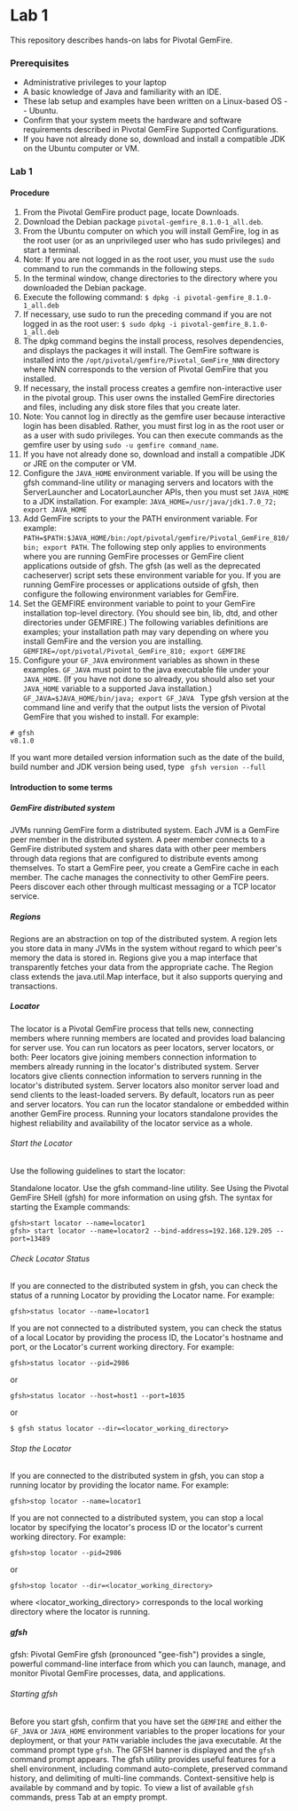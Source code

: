# Lab 1

This repository describes hands-on labs for Pivotal GemFire.

### Prerequisites
* Administrative privileges to your laptop
* A basic knowledge of Java and familiarity with an IDE.
* These lab setup and examples have been written on a Linux-based OS -- Ubuntu.
* Confirm that your system meets the hardware and software requirements described in Pivotal GemFire Supported Configurations.
* If you have not already done so, download and install a compatible JDK on the Ubuntu computer or VM.

### Lab 1
#### Procedure
1. From the Pivotal GemFire product page, locate Downloads.
2. Download the Debian package ``` pivotal-gemfire_8.1.0-1_all.deb ```.
3. From the Ubuntu computer on which you will install GemFire, log in as the root user (or as an unprivileged user who has sudo privileges) and start a terminal.
4. Note: If you are not logged in as the root user, you must use the ``` sudo ``` command to run the commands in the following steps.
5. In the terminal window, change directories to the directory where you downloaded the Debian package.
6. Execute the following command:
``` $ dpkg -i pivotal-gemfire_8.1.0-1_all.deb ```
7. If necessary, use sudo to run the preceding command if you are not logged in as the root user:
 ``` $ sudo dpkg -i pivotal-gemfire_8.1.0-1_all.deb ```
8. The dpkg command begins the install process, resolves dependencies, and displays the packages it will install. The GemFire software is installed into the ``` /opt/pivotal/gemfire/Pivotal_GemFire_NNN ``` directory where NNN corresponds to the version of Pivotal GemFire that you installed.
9. If necessary, the install process creates a gemfire non-interactive user in the pivotal group. This user owns the installed GemFire directories and files, including any disk store files that you create later.
10. Note: You cannot log in directly as the gemfire user because interactive login has been disabled. Rather, you must first log in as the root user or as a user with sudo privileges. You can then execute commands as the gemfire user by using ``` sudo -u gemfire command_name ```.
11. If you have not already done so, download and install a compatible JDK or JRE on the computer or VM.
12. Configure the ``` JAVA_HOME ``` environment variable. If you will be using the gfsh command-line utility or managing servers and locators with the ServerLauncher and LocatorLauncher APIs, then you must set ``` JAVA_HOME ``` to a JDK installation. For example: ``` JAVA_HOME=/usr/java/jdk1.7.0_72; export JAVA_HOME ```
13. Add GemFire scripts to your the PATH environment variable. For example: ``` PATH=$PATH:$JAVA_HOME/bin:/opt/pivotal/gemfire/Pivotal_GemFire_810/bin; export PATH ```. The following step only applies to environments where you are running GemFire processes or GemFire client applications outside of gfsh. The gfsh (as well as the deprecated cacheserver) script sets these environment variable for you. If you are running GemFire processes or applications outside of gfsh, then configure the following environment variables for GemFire.
14. Set the GEMFIRE environment variable to point to your GemFire installation top-level directory. (You should see bin, lib, dtd, and other directories under GEMFIRE.) The following variables definitions are examples; your installation path may vary depending on where you install GemFire and the version you are installing. ``` GEMFIRE=/opt/pivotal/Pivotal_GemFire_810; export GEMFIRE ```
15. Configure your ``` GF_JAVA ``` environment variables as shown in these examples. ``` GF_JAVA ``` must point to the java executable file under your ``` JAVA_HOME ```. (If you have not done so already, you should also set your ``` JAVA_HOME ``` variable to a supported Java installation.) ``` GF_JAVA=$JAVA_HOME/bin/java; export GF_JAVA  ```
Type gfsh version at the command line and verify that the output lists the version of Pivotal GemFire that you wished to install. For example: 
``` 
# gfsh
v8.1.0 
```
If you want more detailed version information such as the date of the build, build number and JDK version being used, type ``` gfsh version --full```


#### Introduction to some terms
##### GemFire distributed system
JVMs running GemFire form a distributed system. Each JVM is a GemFire peer member in the distributed system. A peer member connects to a GemFire distributed system and shares data with other peer members through data regions that are configured to
distribute events among themselves.
To start a GemFire peer, you create a GemFire cache in each member. The cache manages the connectivity to other GemFire peers. Peers discover each other through multicast messaging or a TCP locator service.

##### Regions
Regions are an abstraction on top of the distributed system. A region lets you store data in many JVMs in the system without regard to which peer's memory the data is stored in. Regions give you a map interface that transparently fetches your data from the appropriate cache. The Region class extends the java.util.Map interface, but it also supports querying and transactions.

##### Locator
The locator is a Pivotal GemFire process that tells new, connecting members where running members are located and provides load balancing for server use.
You can run locators as peer locators, server locators, or both:
Peer locators give joining members connection information to members already running in the locator's distributed system.
Server locators give clients connection information to servers running in the locator's distributed system. Server locators also monitor server load and send clients to the least-loaded servers.
By default, locators run as peer and server locators.
You can run the locator standalone or embedded within another GemFire process. Running your locators standalone provides the highest reliability and availability of the locator service as a whole.

###### Start the Locator
Use the following guidelines to start the locator:

Standalone locator.
Use the gfsh command-line utility. See Using the Pivotal GemFire SHell (gfsh) for more information on using gfsh. The syntax for starting the
Example commands:
```
gfsh>start locator --name=locator1
gfsh> start locator --name=locator2 --bind-address=192.168.129.205 --port=13489
```
###### Check Locator Status
If you are connected to the distributed system in gfsh, you can check the status of a running Locator by providing the Locator name. For example:
``` 
gfsh>status locator --name=locator1 
```

If you are not connected to a distributed system, you can check the status of a local Locator by providing the process ID, the Locator's hostname and port, or the Locator's current working directory. For example:
``` 
gfsh>status locator --pid=2986 
```
or
``` 
gfsh>status locator --host=host1 --port=1035 
```
or
``` 
$ gfsh status locator --dir=<locator_working_directory> 
```
###### Stop the Locator
If you are connected to the distributed system in gfsh, you can stop a running locator by providing the locator name. For example:
``` 
gfsh>stop locator --name=locator1 
```
If you are not connected to a distributed system, you can stop a local locator by specifying the locator's process ID or the locator's current working directory. For example:
``` 
gfsh>stop locator --pid=2986 
```
or
``` 
gfsh>stop locator --dir=<locator_working_directory> 
```
where <locator_working_directory> corresponds to the local working directory where the locator is running.

##### gfsh
gfsh: Pivotal GemFire gfsh (pronounced "gee-fish") provides a single, powerful command-line interface from which you can launch, manage, and monitor Pivotal GemFire processes, data, and applications.
###### Starting gfsh
Before you start gfsh, confirm that you have set the ``` GEMFIRE ``` and either the ``` GF_JAVA ``` or ``` JAVA_HOME ``` environment variables to the proper locations for your deployment, or that your ``` PATH ``` variable includes the java executable.
At the command prompt type ``` gfsh ```. The GFSH banner is displayed and the ``` gfsh ``` command prompt appears.
The gfsh utility provides useful features for a shell environment, including command auto-complete, preserved command history, and delimiting of multi-line commands. Context-sensitive help is available by command and by topic.
To view a list of available ``` gfsh ``` commands, press Tab at an empty prompt.

